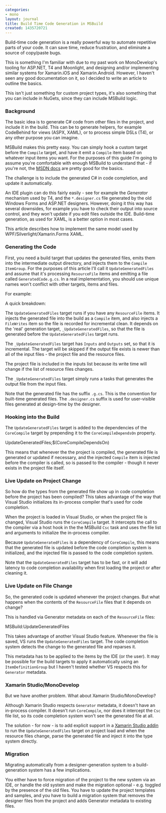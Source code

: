 ```yaml
---
categories:
- mono
layout: journal
title: Build Time Code Generation in MSBuild
created: 1435720721
---
```

Build-time code generation is a really powerful way to automate repetitive parts of your code. It can save time, reduce frustration, and eliminate a source of copy/paste bugs.

This is something I'm familiar with due to my past work on MonoDevelop's tooling for ASP.NET, T4 and Moonlight, and designing and/or implementing similar systems for Xamarin.iOS and Xamarin.Android. However, I haven't seen any good documentation on it, so I decided to write an article to outline the basics.

This isn't just something for custom project types, it's also something that you can include in NuGets, since they can include MSBuild logic.

<h3>Background</h3>

The basic idea is to generate C# code from other files in the project, and include it in the build. This can be to generate helpers, for example CodeBehind for views (ASPX, XAML), or to process simple DSLs (T4), or any other purpose you can imagine.

MSBuild makes this pretty easy. You can simply hook a custom target before the <code>Compile</code> target, and have it emit a <code>Compile</code> item based on whatever input items you want. For the purposes of this guide I'm going to assume you're comfortable with enough MSBuild to understand that - if you're not, the <a href="https://msdn.microsoft.com/en-us/library/dd637714.aspx">MSDN docs</a> are pretty good for the basics.

The challenge is to include the generated C# in code completion, and update it automatically.

An IDE plugin can do this fairly easily - see for example the <em>Generator</em> mechanism used by T4, and the <code>*.designer.cs</code> file generated by the old Windows Forms and ASP.NET designers. However, doing it this way has several downsides, for example you have to check their output into source control, and they won't update if you edit files outside the IDE. Build-time generation, as used for XAML, is a better option in most cases.

This article describes how to implement the same model used by WPF/Silverlight/Xamarin.Forms XAML.

<h3>Generating the Code</h3>

First, you need a build target that updates the generated files, emits them into the intermediate output directory, and injects them to the <code>Compile</code> <code>ItemGroup</code>. For the purposes of this article I'll call it <code>UpdateGeneratedFiles</code> and assume that it's processing <code>ResourceFile</code> items and emitting a file called <code>GeneratedCode.g.cs</code>. In a real implementation, you should use unique names won't conflict with other targets, items and files.

For example:

<blockcode lang="xml">
<Target Name="UpdateGeneratedFiles"
  DependsOnTargets="_UpdateGeneratedFiles"
  Condition=="'@(ResourceFile)' != ''"
>
  <ItemGroup>
    <Compile Include="$(IntermediateOutputDir)GeneratedFile.g.cs" />
    <!-- see https://mhut.ch/journal/2016/04/19/msbuild_code_generation_vs2015 
    <FileWrites Include="$(IntermediateOutputDir)GeneratedFile.g.cs" />
    -->
  </ItemGroup>
</Target>
<Target Name="_UpdateGeneratedFiles"
  Inputs="$(MSBuildProjectFile);@(ResourceFile)"
  Outputs="$(IntermediateOutputDir)GeneratedFile.g.cs"
>
  <FileGenerationTask
      Inputs="@(ResourceFile)"
      Output="$(IntermediateOutputDir)GeneratedFile.g.cs"
  >
</Target>
</blockcode>

A quick breakdown:

The <code>UpdateGeneratedFiles</code> target runs if you have any <code>ResourceFile</code> items. It injects the generated file into the build as a <code>Compile</code> item, and also injects a <code>FileWrites</code> item so the file is recorded for incremental clean. It depends on the 'real' generation target, <code>_UpdateGeneratedFiles</code>, so that the file is generated before the <code>UpdateGeneratedFiles</code> target runs.

The <code>_UpdateGeneratedFiles</code> target has <code>Inputs</code> and <code>Outputs</code> set, so that it is incremental. The target will be skipped if the output file exists is newer than all of the input files - the project file and the resource files.

The project file is included in the inputs list because its write time will change if the list of resource files changes.

The <code>_UpdateGeneratedFiles</code> target simply runs a tasks that generates the output file from the input files.

Note that the generated file has the suffix <code>.g.cs</code>. This is the convention for built-time generated files. The <code>.designer.cs</code> suffix is used for user-visible files generated at design-time by the designer.

<h3>Hooking into the Build</h3>

The <code>UpdateGeneratedFiles</code> target is added to the dependencies of the <code>CoreCompile</code> target by prepending it to the <code>CoreCompileDependsOn</code> property.

<blockcode lang="xml">
<PropertyGroup>
  <CoreCompileDependsOn>UpdateGeneratedFiles;$(CoreCompileDependsOn)</CoreCompileDependsOn>
</PropertyGroup>
</blockcode>

This means that whenever the the project is compiled, the generated file is generated or updated if necessary, and the injected <code>Compile</code> item is injected before the compiler is called, so is passed to the compiler - though it never exists in the project file itself.

<h3>Live Update on Project Change</h3>

So how do the types from the generated file show up in code completion before the project has been compiled? This takes advantage of the way that Visual Studio initializes its in-process compiler that's used for code completion.

When the project is loaded in Visual Studio, or when the project file is changed, Visual Studio runs the <code>CoreCompile</code> target. It intercepts the call to the compiler via a host hook in the the MSBuild <code>Csc</code> task and uses the file list and arguments to initialize the in-process compiler.

Because <code>UpdateGeneratedFiles</code> is a dependency of <code>CoreCompile</code>, this means that the generated file is updated before the code completion system is initialized, and the injected file is passed to the code completion system.

Note that the <code>UpdateGeneratedFiles</code> target has to be fast, or it will add latency to code completion availability when first loading the project or after cleaning it.

<h3>Live Update on File Change</h3>

So, the generated code is updated whenever the project changes. But what happens when the contents of the <code>ResourceFile</code> files that it depends on change?

This is handled via Generator metadata on each of the <code>ResourceFile</code> files:

<blockcode lang="xml">
<ItemGroup>
  <ResourceFile Include="Foo.png">
    <Generator>MSBuild:UpdateGeneratedFiles</Generator>
  </ResourceFile>
</ItemGroup>
</blockcode>

This takes advantage of another Visual Studio feature. Whenever the file is saved, VS runs the <code>UpdateGeneratedFiles</code> target. The code completion system detects the change to the generated file and reparses it.

This metadata has to be applied to the items by the IDE (or the user). It may be possible for the build targets to apply it automatically using an <code>ItemDefinitionGroup</code> but I haven't tested whether VS respects this for <code>Generator</code> metadata.

<h3>Xamarin Studio/MonoDevelop</h3>

But we have another problem. What about Xamarin Studio/MonoDevelop?

Although Xamarin Studio respects <code>Generator</code> metadata, it doesn't have an in-process compiler. It doesn't run <code>CoreCompile</code>, nor does it intercept the <code>Csc</code> file list, so its code completion system won't see the generated file at all.

The solution - for now - is to add explicit support in a <a href="https://mhut.ch/addinmaker">Xamarin Studio addin<a/> to run the <code>UpdateGeneratedFiles</code> target on project load and when the resource files change, parse the generated file and inject it into the type system directly.

<h3>Migration</h3>

Migrating automatically from a designer-generation system to a build-generation system has a few implications.

You either have to force migration of the project to the new system via an IDE, or handle the old system and make the migration optional - e.g. toggled by the presence of the old files. You have to update the project templates and samples, and you have to build a migration system that removes the designer files from the project and adds Generator metadata to existing files.
